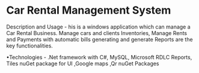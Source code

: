 # Car Rental Management System

Description and Usage - his is a windows application which can manage a Car Rental Business. Manage
cars and clients Inventories, Manage Rents and Payments with automatic bills
generating and generate Reports are the key functionalities.

•Technologies - .Net framework with C#, MySQL, Microsoft RDLC Reports, Tiles nuGet package for UI ,Google maps ,Qr nuGet Packages
